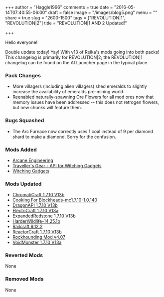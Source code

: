 +++
author = "Haggle1996"
comments = true
date = "2016-05-14T07:40:55-06:00"
draft = false
image = "/images/blog5.png"
menu = ""
share = true
slug = "2600-1500"
tags = ["REVOLUTION|1", "REVOLUTION|2"]
title = "REVOLUTION|1 AND 2 Updated!"

+++

Hello everyone!

Double update today! Yay! With v13 of Reika's mods going into both packs! This changelog is primarily for REVOLUTION|2; the REVOLUTION|1 changelog can be found on the ATLauncher page in the typical place.

### Pack Changes
- More villagers (including alien villagers) shed emeralds to slightly increase the availability of emeralds pre-mining world.
- Reenabled naturally-spawning Ore Flowers for all mod ores now that memory issues have been addressed -- this does not retrogen flowers, but new chunks will feature them.
 
### Bugs Squashed
- The Arc Furnace now correctly uses 1 coal instead of 9 per diamond shard to make a diamond. Sorry for the confusion.

### Mods Added
- [Arcane Engineering](http://minecraft.curseforge.com/projects/arcane-engineering)
- [Traveller's Gear - API for Witching Gadgets](http://minecraft.curseforge.com/projects/travellers-gear)
- [Witching Gadgets](http://minecraft.curseforge.com/projects/witching-gadgets)

### Mods Updated
- [ChromatiCraft 1.7.10 V13b](http://minecraft.curseforge.com/mc-mods/235590-mod/files/2299294)
- [Cooking For Blockheads-mc1.7.10-1.0.140](http://minecraft.curseforge.com/mc-mods/231484-mod/files/2299135)
- [DragonAPI 1.7.10 V13b](http://minecraft.curseforge.com/mc-mods/235591-mod/files/2299274)
- [ElectriCraft 1.7.10 V13a](http://minecraft.curseforge.com/mc-mods/235594-mod/files/2299118)
- [ExpandedRedstone 1.7.10 V13b](http://minecraft.curseforge.com/mc-mods/235602-mod/files/2299276)
- [HarderWildlife-14.25.1b](http://minecraft.curseforge.com/projects/harder-wildlife/files/2300020)
- [Railcraft 9.12.2](http://minecraft.curseforge.com/mc-mods/51195-mod/files/2299713)
- [ReactorCraft 1.7.10 V13b](http://minecraft.curseforge.com/mc-mods/235593-mod/files/2299275)
- [Rockhounding Mod v4.07](http://minecraft.curseforge.com/mc-mods/226943-mod/files/2299849)
- [VoidMonster 1.7.10 V13a](http://minecraft.curseforge.com/mc-mods/235609-mod/files/2299123)

### Reverted Mods
None

### Removed Mods
None